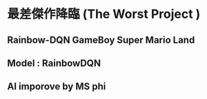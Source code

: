 # 最差傑作降臨 (The Worst Project )

## Rainbow-DQN GameBoy Super Mario Land
## Model : RainbowDQN
## AI imporove by MS phi
